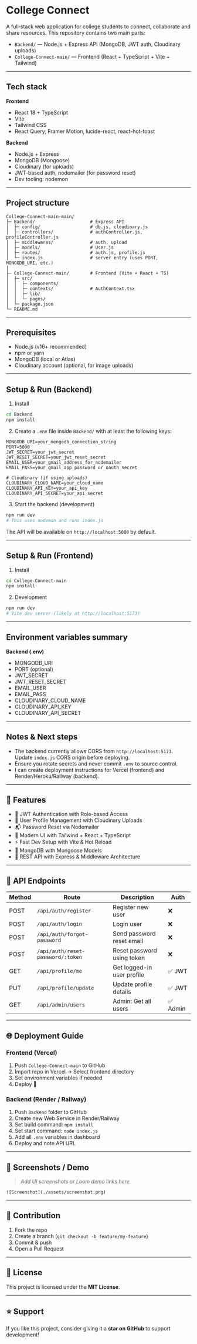 # College Connect

A full‑stack web application for college students to connect, collaborate and share resources.
This repository contains two main parts:

* `Backend/` — Node.js + Express API (MongoDB, JWT auth, Cloudinary uploads)
* `College-Connect-main/` — Frontend (React + TypeScript + Vite + Tailwind)

---

## Tech stack

**Frontend**

* React 18 + TypeScript
* Vite
* Tailwind CSS
* React Query, Framer Motion, lucide-react, react-hot-toast

**Backend**

* Node.js + Express
* MongoDB (Mongoose)
* Cloudinary (for uploads)
* JWT-based auth, nodemailer (for password reset)
* Dev tooling: nodemon

---

## Project structure

```
College-Connect-main-main/
├─ Backend/                     # Express API
│  ├─ config/                   # db.js, cloudinary.js
│  ├─ controllers/              # authController.js, profileController.js
│  ├─ middlewares/              # auth, upload
│  ├─ models/                   # User.js
│  ├─ routes/                   # auth.js, profile.js
│  └─ index.js                  # server entry (uses PORT, MONGODB_URI, etc.)
│
├─ College-Connect-main/        # Frontend (Vite + React + TS)
│  ├─ src/
│  │  ├─ components/
│  │  ├─ contexts/              # AuthContext.tsx
│  │  ├─ lib/
│  │  └─ pages/
│  └─ package.json
└─ README.md
```

---

## Prerequisites

* Node.js (v16+ recommended)
* npm or yarn
* MongoDB (local or Atlas)
* Cloudinary account (optional, for image uploads)

---

## Setup & Run (Backend)

1. Install

```bash
cd Backend
npm install
```

2. Create a `.env` file inside `Backend/` with at least the following keys:

```env
MONGODB_URI=your_mongodb_connection_string
PORT=5000
JWT_SECRET=your_jwt_secret
JWT_RESET_SECRET=your_jwt_reset_secret
EMAIL_USER=your_gmail_address_for_nodemailer
EMAIL_PASS=your_gmail_app_password_or_oauth_secret

# Cloudinary (if using uploads)
CLOUDINARY_CLOUD_NAME=your_cloud_name
CLOUDINARY_API_KEY=your_api_key
CLOUDINARY_API_SECRET=your_api_secret
```

3. Start the backend (development)

```bash
npm run dev
# This uses nodemon and runs index.js
```

The API will be available on `http://localhost:5000` by default.

---

## Setup & Run (Frontend)

1. Install

```bash
cd College-Connect-main
npm install
```

2. Development

```bash
npm run dev
# Vite dev server (likely at http://localhost:5173)
```

---

## Environment variables summary

**Backend (.env)**

* MONGODB_URI
* PORT (optional)
* JWT_SECRET
* JWT_RESET_SECRET
* EMAIL_USER
* EMAIL_PASS
* CLOUDINARY_CLOUD_NAME
* CLOUDINARY_API_KEY
* CLOUDINARY_API_SECRET

---

## Notes & Next steps

* The backend currently allows CORS from `http://localhost:5173`. Update `index.js` CORS origin before deploying.
* Ensure you rotate secrets and never commit `.env` to source control.
* I can create deployment instructions for Vercel (frontend) and Render/Heroku/Railway (backend).

---

## 🚀 Features

* 🔐 JWT Authentication with Role-based Access
* 👤 User Profile Management with Cloudinary Uploads
* 📬 Password Reset via Nodemailer
* 🎨 Modern UI with Tailwind + React + TypeScript
* ⚡ Fast Dev Setup with Vite & Hot Reload
* 💾 MongoDB with Mongoose Models
* 📡 REST API with Express & Middleware Architecture

---

## 📡 API Endpoints

| Method | Route                             | Description                | Auth    |
| ------ | --------------------------------- | -------------------------- | ------- |
| POST   | `/api/auth/register`              | Register new user          | ❌       |
| POST   | `/api/auth/login`                 | Login user                 | ❌       |
| POST   | `/api/auth/forgot-password`       | Send password reset email  | ❌       |
| POST   | `/api/auth/reset-password/:token` | Reset password using token | ❌       |
| GET    | `/api/profile/me`                 | Get logged-in user profile | ✅ JWT   |
| PUT    | `/api/profile/update`             | Update profile details     | ✅ JWT   |
| GET    | `/api/admin/users`                | Admin: Get all users       | ✅ Admin |

---

## 🌐 Deployment Guide

### Frontend (Vercel)

1. Push `College-Connect-main` to GitHub
2. Import repo in Vercel → Select frontend directory
3. Set environment variables if needed
4. Deploy 🚀

### Backend (Render / Railway)

1. Push `Backend` folder to GitHub
2. Create new Web Service in Render/Railway
3. Set build command: `npm install`
4. Set start command: `node index.js`
5. Add all `.env` variables in dashboard
6. Deploy and note API URL

---

## 🎥 Screenshots / Demo

> *Add UI screenshots or Loom demo links here.*

`![Screenshot](./assets/screenshot.png)`

---

## 🤝 Contribution

1. Fork the repo
2. Create a branch (`git checkout -b feature/my-feature`)
3. Commit & push
4. Open a Pull Request

---

## 📜 License

This project is licensed under the **MIT License**.

---

## ⭐ Support

If you like this project, consider giving it a **star on GitHub** to support development!
